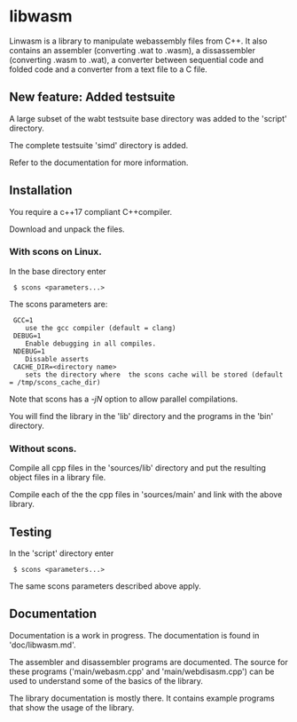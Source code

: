 # libwasm

Linwasm is a library to manipulate webassembly files from C++.
It also contains an assembler (converting .wat to .wasm), a dissassembler (converting .wasm to .wat), 
a converter between sequential code and folded code and a converter from a text file to a C file.

## New feature: Added testsuite

A large subset of the wabt testsuite base directory was added to the 'script' directory.

The complete testsuite 'simd' directory is added.

Refer to the documentation for more information.

## Installation
You require a c++17 compliant C++compiler.

Download and unpack the files.

### With scons on Linux.
In the base directory enter

     $ scons <parameters...>

The scons parameters are:

     GCC=1
        use the gcc compiler (default = clang)
     DEBUG=1
        Enable debugging in all compiles.
     NDEBUG=1
        Dissable asserts
     CACHE_DIR=<directory name>
        sets the directory where  the scons cache will be stored (default = /tmp/scons_cache_dir)

Note that scons has a *-jN* option to allow parallel compilations.


You will find the library in the 'lib' directory and the programs in the 'bin' directory.

### Without scons.
Compile all cpp files in the 'sources/lib' directory and put the resulting object files in a library
file.

Compile each of the the cpp files in 'sources/main' and link with the above library.

## Testing

In the 'script' directory enter

     $ scons <parameters...>

The same scons parameters described above apply.

## Documentation

Documentation is a work in progress.
The documentation is found in 'doc/libwasm.md'.

The assembler and disassembler programs are documented.
The source for these programs ('main/webasm.cpp' and 'main/webdisasm.cpp') can be used to understand
some of the basics of the library.

The library documentation is mostly there.
It contains example programs that show the usage of the library.
